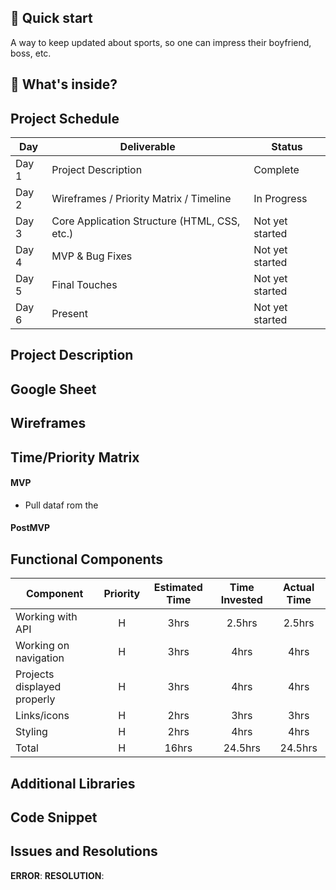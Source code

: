 ## 🚀 Quick start

A way to keep updated about sports, so one can impress their boyfriend, boss, etc. 

## 🧐 What's inside?

## Project Schedule

|  Day | Deliverable | Status
|---|---| ---|
|Day 1| Project Description | Complete
|Day 2| Wireframes / Priority Matrix / Timeline | In Progress
|Day 3| Core Application Structure (HTML, CSS, etc.) | Not yet started
|Day 4| MVP & Bug Fixes | Not yet started
|Day 5| Final Touches | Not yet started
|Day 6| Present | Not yet started

## Project Description

## Google Sheet



## Wireframes

## Time/Priority Matrix 



#### MVP 

- Pull dataf rom the 

#### PostMVP 



## Functional Components

| Component | Priority | Estimated Time | Time Invested | Actual Time |
| --- | :---: |  :---: | :---: | :---: |
| Working with API | H | 3hrs| 2.5hrs | 2.5hrs |
| Working on navigation | H | 3hrs| 4hrs | 4hrs |
| Projects displayed properly| H | 3hrs| 4hrs | 4hrs |
| Links/icons | H | 2hrs | 3hrs | 3hrs |
| Styling | H | 2hrs | 4hrs | 4hrs |
| Total | H | 16hrs| 24.5hrs | 24.5hrs |

## Additional Libraries

## Code Snippet


## Issues and Resolutions

**ERROR**:
**RESOLUTION**: 
